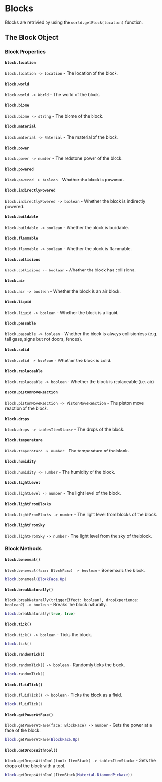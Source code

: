 # Blocks

Blocks are retrivied by using the `world.getBlock(location)` function.

## The Block Object

### Block Properties

#### `block.location`

`block.location -> Location` - The location of the block.

#### `block.world`

`block.world -> World` - The world of the block.

#### `block.biome`

`block.biome -> string` - The biome of the block.

#### `block.material` <Badge text="Settable" type="tip" />

`block.material -> Material` - The material of the block.

#### `block.power`

`block.power -> number` - The redstone power of the block.

#### `block.powered`

`block.powered -> boolean` - Whether the block is powered.

#### `block.indirectlyPowered`

`block.indirectlyPowered -> boolean` - Whether the block is indirectly powered.

#### `block.buildable`

`block.buildable -> boolean` - Whether the block is buildable.

#### `block.flammable`

`block.flammable -> boolean` - Whether the block is flammable.

#### `block.collisions`

`block.collisions -> boolean` - Whether the block has collisions.

#### `block.air`

`block.air -> boolean` - Whether the block is an air block.

#### `block.liquid`

`block.liquid -> boolean` - Whether the block is a liquid.

#### `block.passable`

`block.passable -> boolean` - Whether the block is always collisionless (e.g. tall gass, signs but not doors, fences).

#### `block.solid`

`block.solid -> boolean` - Whether the block is solid.

#### `block.replaceable`

`block.replaceable -> boolean` - Whether the block is replaceable (i.e. air)

#### `block.pistonMoveReaction`

`block.pistonMoveReaction -> PistonMoveReaction` - The piston move reaction of the block.

#### `block.drops`

`block.drops -> table<ItemStack>` - The drops of the block.

#### `block.temperature`

`block.temperature -> number` - The temperature of the block.

#### `block.humidity`

`block.humidity -> number` - The humidity of the block.

#### `block.lightLevel`

`block.lightLevel -> number` - The light level of the block.

#### `block.lightFromBlocks`

`block.lightFromBlocks -> number` - The light level from blocks of the block.

#### `block.lightFromSky`

`block.lightFromSky -> number` - The light level from the sky of the block.

### Block Methods

#### `block.bonemeal()`

`block.bonemeal(face: BlockFace) -> boolean` - Bonemeals the block.

```lua
block.bonemeal(BlockFace.Up)
```

#### `block.breakNaturally()`

`block.breakNaturally(triggerEffect: boolean?, dropExperience: boolean?) -> boolean` - Breaks the block naturally.

```lua
block.breakNaturally(true, true)
```

#### `block.tick()`

`block.tick() -> boolean` - Ticks the block.

```lua
block.tick()
```

#### `block.randomTick()`

`block.randomTick() -> boolean` - Randomly ticks the block.

```lua
block.randomTick()
```

#### `block.fluidTick()`

`block.fluidTick() -> boolean` - Ticks the block as a fluid.

```lua
block.fluidTick()
```

#### `block.getPowerAtFace()`

`block.getPowerAtFace(face: BlockFace) -> number` - Gets the power at a face of the block.

```lua
block.getPowerAtFace(BlockFace.Up)
```

#### `block.getDropsWithTool()`

`block.getDropsWithTool(tool: ItemStack) -> table<ItemStack>` - Gets the drops of the block with a tool.

```lua
block.getDropsWithTool(ItemStack(Material.DiamondPickaxe))
```
